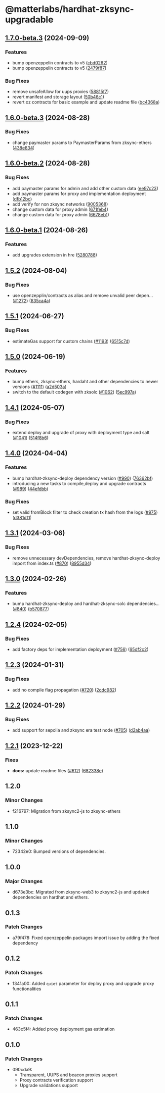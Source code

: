 # @matterlabs/hardhat-zksync-upgradable

## [1.7.0-beta.3](https://github.com/matter-labs/hardhat-zksync/compare/@matterlabs/hardhat-zksync-upgradable-v1.6.0-beta.3...@matterlabs/hardhat-zksync-upgradable-v1.7.0-beta.3) (2024-09-09)


### Features

* bump openzeppelin contracts to v5 ([cbd0262](https://github.com/matter-labs/hardhat-zksync/commit/cbd026216043106172c39360a4f9ddeefdb33ab6))
* bump openzeppelin contracts to v5 ([2479f87](https://github.com/matter-labs/hardhat-zksync/commit/2479f8731e65923fde00346fb595bd5525401c6e))


### Bug Fixes

* remove unsafeAllow for uups proxies ([58815f7](https://github.com/matter-labs/hardhat-zksync/commit/58815f749be81bc7e7ac458e4a163cfaa5fc215a))
* revert manifest and storage layout ([50b46c1](https://github.com/matter-labs/hardhat-zksync/commit/50b46c14ac4baeea4414996b175abab7a07bf93a))
* revert oz contracts for basic example and update readme file ([bc4368a](https://github.com/matter-labs/hardhat-zksync/commit/bc4368a4517d6485d9c9aee6d5c178f8cfc7e163))

## [1.6.0-beta.3](https://github.com/matter-labs/hardhat-zksync/compare/@matterlabs/hardhat-zksync-upgradable-v1.6.0-beta.2...@matterlabs/hardhat-zksync-upgradable-v1.6.0-beta.3) (2024-08-28)


### Bug Fixes

* change paymaster params to PaymasterParams from zksync-ethers ([438e834](https://github.com/matter-labs/hardhat-zksync/commit/438e83403395b4654edb2a398a1c232c11440972))

## [1.6.0-beta.2](https://github.com/matter-labs/hardhat-zksync/compare/@matterlabs/hardhat-zksync-upgradable-v1.6.0-beta.1...@matterlabs/hardhat-zksync-upgradable-v1.6.0-beta.2) (2024-08-28)


### Bug Fixes

* add paymaster params for admin and add other custom data ([ee97c23](https://github.com/matter-labs/hardhat-zksync/commit/ee97c23f223aa9517e74fcd530e3b8503f8454fd))
* add paymaster params for proxy and implementation deployment ([dfb12bc](https://github.com/matter-labs/hardhat-zksync/commit/dfb12bce87ad73b7f4c9b01585e5158dd0a99d8f))
* add verify for non zksync networks ([9005368](https://github.com/matter-labs/hardhat-zksync/commit/9005368cd19d63735930cbacdd78b43113894220))
* change custom data for proxy admin ([671feb4](https://github.com/matter-labs/hardhat-zksync/commit/671feb4df430918829b42902b0b0d5023e2dd1a5))
* change custom data for proxy admin ([6678eb1](https://github.com/matter-labs/hardhat-zksync/commit/6678eb17ec2b31e3d6ae173fbb29a2465ad17b79))

## [1.6.0-beta.1](https://github.com/matter-labs/hardhat-zksync/compare/@matterlabs/hardhat-zksync-upgradable-v1.5.2-beta.1...@matterlabs/hardhat-zksync-upgradable-v1.6.0-beta.1) (2024-08-26)


### Features

* add upgrades extension in hre ([5280788](https://github.com/matter-labs/hardhat-zksync/commit/5280788c20035b99e0b9a2ea8211d923a016c245))

## [1.5.2](https://github.com/matter-labs/hardhat-zksync/compare/@matterlabs/hardhat-zksync-upgradable-v1.5.1...@matterlabs/hardhat-zksync-upgradable-v1.5.2) (2024-08-04)


### Bug Fixes

* use openzepplin/contracts as alias and remove unvalid peer depen… ([#1272](https://github.com/matter-labs/hardhat-zksync/issues/1272)) ([835ca4a](https://github.com/matter-labs/hardhat-zksync/commit/835ca4ac3eac61e085d83283f4ef2e6669fd5c24))

## [1.5.1](https://github.com/matter-labs/hardhat-zksync/compare/@matterlabs/hardhat-zksync-upgradable-v1.5.0...@matterlabs/hardhat-zksync-upgradable-v1.5.1) (2024-06-27)


### Bug Fixes

* estimateGas support for custom chains ([#1193](https://github.com/matter-labs/hardhat-zksync/issues/1193)) ([6515c7d](https://github.com/matter-labs/hardhat-zksync/commit/6515c7d5e9c70e7dc393d531c56b613ba714af18))

## [1.5.0](https://github.com/matter-labs/hardhat-zksync/compare/@matterlabs/hardhat-zksync-upgradable-v1.4.1...@matterlabs/hardhat-zksync-upgradable-v1.5.0) (2024-06-19)


### Features

* bump ethers, zksync-ethers, hardaht and other dependencies to newer versions ([#1111](https://github.com/matter-labs/hardhat-zksync/issues/1111)) ([a2d503a](https://github.com/matter-labs/hardhat-zksync/commit/a2d503abe3f504859651f22998046576eddf6579))
* switch to the default codegen with zksolc ([#1062](https://github.com/matter-labs/hardhat-zksync/issues/1062)) ([5ec997a](https://github.com/matter-labs/hardhat-zksync/commit/5ec997aaa83ba18d978f10b96f489513f6c4dd9f))

## [1.4.1](https://github.com/matter-labs/hardhat-zksync/compare/@matterlabs/hardhat-zksync-upgradable-v1.4.0...@matterlabs/hardhat-zksync-upgradable-v1.4.1) (2024-05-07)


### Bug Fixes

* extend deploy and upgrade of proxy with deployment type and salt ([#1041](https://github.com/matter-labs/hardhat-zksync/issues/1041)) ([514f8b6](https://github.com/matter-labs/hardhat-zksync/commit/514f8b6e40470e3a9f82d974ccc6a5c589914db9))

## [1.4.0](https://github.com/matter-labs/hardhat-zksync/compare/@matterlabs/hardhat-zksync-upgradable-v1.3.1...@matterlabs/hardhat-zksync-upgradable-v1.4.0) (2024-04-04)


### Features

* bump hardhat-zksync-deploy dependency version ([#990](https://github.com/matter-labs/hardhat-zksync/issues/990)) ([76362bf](https://github.com/matter-labs/hardhat-zksync/commit/76362bf435a2af5294a9106370f9c9faaaccdd17))
* introducing a new tasks to compile,deploy and upgrade contracts ([#989](https://github.com/matter-labs/hardhat-zksync/issues/989)) ([44efdbb](https://github.com/matter-labs/hardhat-zksync/commit/44efdbb5aff55af1a8f7ab0cf514c2a88a042db4))


### Bug Fixes

* set valid fromBlock filter to check creation tx hash from the logs ([#975](https://github.com/matter-labs/hardhat-zksync/issues/975)) ([d381d11](https://github.com/matter-labs/hardhat-zksync/commit/d381d1182ded014339c247d21bc586a1cb9623de))

## [1.3.1](https://github.com/matter-labs/hardhat-zksync/compare/@matterlabs/hardhat-zksync-upgradable-v1.3.0...@matterlabs/hardhat-zksync-upgradable-v1.3.1) (2024-03-06)


### Bug Fixes

* remove unnecessary devDependencies, remove hardhat-zksync-deploy import from index.ts ([#870](https://github.com/matter-labs/hardhat-zksync/issues/870)) ([8955d34](https://github.com/matter-labs/hardhat-zksync/commit/8955d3481c48b8fbe0034485e7b675cee57d7455))

## [1.3.0](https://github.com/matter-labs/hardhat-zksync/compare/@matterlabs/hardhat-zksync-upgradable-v1.2.4...@matterlabs/hardhat-zksync-upgradable-v1.3.0) (2024-02-26)


### Features

* bump hardhat-zksync-deploy and hardhat-zksync-solc dependencies… ([#840](https://github.com/matter-labs/hardhat-zksync/issues/840)) ([b570877](https://github.com/matter-labs/hardhat-zksync/commit/b570877c78c74f3c88c7e62498e5f477d4ada616))

## [1.2.4](https://github.com/matter-labs/hardhat-zksync/compare/@matterlabs/hardhat-zksync-upgradable-v1.2.3...@matterlabs/hardhat-zksync-upgradable-v1.2.4) (2024-02-05)


### Bug Fixes

* add factory deps for implementation deployment ([#756](https://github.com/matter-labs/hardhat-zksync/issues/756)) ([65df2c2](https://github.com/matter-labs/hardhat-zksync/commit/65df2c21a5446f46a32cebf4bb450385c04b0086))

## [1.2.3](https://github.com/matter-labs/hardhat-zksync/compare/@matterlabs/hardhat-zksync-upgradable-v1.2.2...@matterlabs/hardhat-zksync-upgradable-v1.2.3) (2024-01-31)


### Bug Fixes

* add no compile flag propagation ([#720](https://github.com/matter-labs/hardhat-zksync/issues/720)) ([2cdc982](https://github.com/matter-labs/hardhat-zksync/commit/2cdc982e31f6816feecc585e57354c08800b44d6))

## [1.2.2](https://github.com/matter-labs/hardhat-zksync/compare/@matterlabs/hardhat-zksync-upgradable-v1.2.1...@matterlabs/hardhat-zksync-upgradable-v1.2.2) (2024-01-29)


### Bug Fixes

* add support for sepolia and zksync era test node ([#705](https://github.com/matter-labs/hardhat-zksync/issues/705)) ([d2ab4aa](https://github.com/matter-labs/hardhat-zksync/commit/d2ab4aa6f469e4ecb7531f516b38c1f64bf0ca6f))

## [1.2.1](https://github.com/matter-labs/hardhat-zksync/compare/@matterlabs/hardhat-zksync-upgradable@1.2.0...@matterlabs/hardhat-zksync-upgradable-v1.2.1) (2023-12-22)


### Fixes

* **docs:** update readme files ([#612](https://github.com/matter-labs/hardhat-zksync/issues/612)) ([682338e](https://github.com/matter-labs/hardhat-zksync/commit/682338e60f52021206325ff6eeec2c394a118642))

## 1.2.0

### Minor Changes

- f216797: Migration from zksync2-js to zksync-ethers

## 1.1.0

### Minor Changes

- 72342e0: Bumped versions of dependencies.

## 1.0.0

### Major Changes

- d673e3bc: Migrated from zksync-web3 to zksync2-js and updated dependencies on hardhat and ethers.

## 0.1.3

### Patch Changes

- a79f478: Fixed openzeppelin packages import issue by adding the fixed dependency

## 0.1.2

### Patch Changes

- 1341a00: Added `quiet` parameter for deploy proxy and upgrade proxy functionalities

## 0.1.1

### Patch Changes

- 463c5f4: Added proxy deployment gas estimation

## 0.1.0

### Patch Changes

- 090cda9:
  - Transparent, UUPS and beacon proxies support
  - Proxy contracts verification support
  - Upgrade validations support
